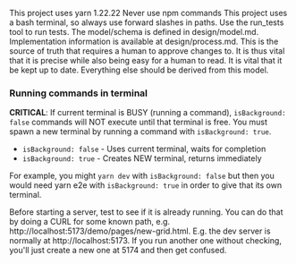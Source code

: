 This project uses yarn 1.22.22
Never use npm commands
This project uses a bash terminal, so always use forward slashes in paths.
Use the run_tests tool to run tests.
The model/schema is defined in design/model.md. Implementation information is available at design/process.md. This is the source of truth that requires a human to approve changes to. It is thus vital that it is precise while also being easy for a human to read. It is vital that it be kept up to date. Everything else should be derived from this model.

### Running commands in terminal

**CRITICAL**: If current terminal is BUSY (running a command), `isBackground: false` commands will NOT execute until that terminal is free. You must spawn a new terminal by running a command with `isBackground: true`.

- `isBackground: false` - Uses current terminal, waits for completion
- `isBackground: true` - Creates NEW terminal, returns immediately

For example, you might `yarn dev` with `isBackground: false` but then you would need yarn e2e with `isBackground: true` in order to give that its own terminal.

Before starting a server, test to see if it is already running. You can do that by doing a CURL for some known path, e.g. http://localhost:5173/demo/pages/new-grid.html. E.g. the dev server is normally at http://localhost:5173. If you run another one without checking, you'll just create a new one at 5174 and then get confused.

